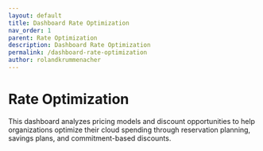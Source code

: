```yaml
---
layout: default
title: Dashboard Rate Optimization  
nav_order: 1
parent: Rate Optimization
description: Dashboard Rate Optimization  
permalink: /dashboard-rate-optimization  
author: rolandkrummenacher  
---
```


# Rate Optimization  

This dashboard analyzes pricing models and discount opportunities to help organizations optimize their cloud spending through reservation planning, savings plans, and commitment-based discounts.  
